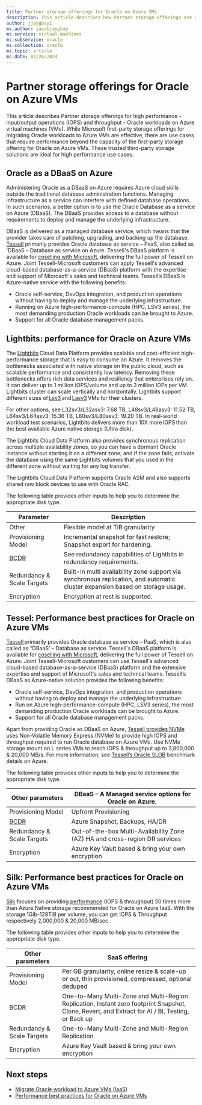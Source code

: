 ```yaml
---
title: Partner storage offerings for Oracle on Azure VMs 
description: This article describes how Partner storage offerings are available for Oracle on Azure Virtual Machines.
author: jjaygbay1
ms.author: jacobjaygbay
ms.service: virtual-machines
ms.subservice: oracle
ms.collection: oracle
ms.topic: article
ms.date: 03/26/2024
---
```


# Partner storage offerings for Oracle on Azure VMs

This article describes Partner storage offerings for high performance - input/output operations (IOPS) and throughput - Oracle workloads on Azure virtual machines (VMs). While Microsoft first-party storage offerings for migrating Oracle workloads to Azure VMs are effective, there are use cases that require performance beyond the capacity of the first-party storage offering for Oracle on Azure VMs. These trusted third-party storage solutions are ideal for high performance use cases. 

## Oracle as a DBaaS on Azure 

Administering Oracle as a DBaaS on Azure requires Azure cloud skills outside the traditional database administration functions. Managing infrastructure as a service can interfere with defined database operations. In such scenarios, a better option is to use the Oracle Database as a service on Azure (DBaaS). The DBaaS provides access to a database without requirements to deploy and manage the underlying infrastructure. 

DBaaS is delivered as a managed database service, which means that the provider takes care of patching, upgrading, and backing up the database.  [Tessell](https://www.tessell.com/) primarily provides Oracle database as service – PaaS, also called as 'DBaaS – Database as service on Azure. Tessell's DBaaS platform is available for [coselling with Microsoft](https://www.tessell.com/blogs/azure-tessell-ip-co-sell), delivering the full power of Tessell on Azure. Joint Tessell-Microsoft customers can apply Tessell's advanced cloud-based database-as-a-service (DBaaS) platform with the expertise and support of Microsoft's sales and technical teams. Tessell’s DBaaS is Azure-native service with the following benefits: 

- Oracle self-service, DevOps integration, and production operations without having to deploy and manage the underlying infrastructure.  
- Running on Azure high-performance-compute (HPC, LSV3 series), the most demanding production Oracle workloads can be brought to Azure.  
- Support for all Oracle database management packs.  

## Lightbits: performance for Oracle on Azure VMs  

The [Lightbits](https://www.lightbitslabs.com/azure/) Cloud Data Platform provides scalable and cost-efficient high-performance storage that is easy to consume on Azure. It removes the bottlenecks associated with native storage on the public cloud, such as scalable performance and consistently low latency. Removing these bottlenecks offers rich data services and resiliency that enterprises rely on. It can deliver up to 1 million IOPS/volume and up to 3 million IOPs per VM. Lightbits cluster can scale vertically and horizontally. Lightbits support different sizes of [Lsv3](../../lsv3-series.md) and [Lasv3](../../lasv3-series.md) VMs for their clusters.

For other options, see L32sv3/L32asv3: 7.68 TB, L48sv3/L48asv3: 11.52 TB, L64sv3/L64asv3: 15.36 TB, L80sv3/L80asv3: 19.20 TB.
In real-world workload test scenarios, Lightbits delivers more than 10X more IOPS than the best available Azure native storage (Ultra disk).

The Lightbits Cloud Data Platform also provides synchronous replication across multiple availability zones, so you can have a dormant Oracle instance without starting it on a different zone, and if the zone fails, activate the database using the same Lightbits volumes that you used in the different zone without waiting for any log transfer.

The Lightbits Cloud Data Platform supports Oracle ASM and also supports shared raw block devices to use with Oracle RAC.

The following table provides other inputs to help you to determine the appropriate disk type.

| Parameter                   | Description                   |
|-----------------------------|------------------------------|
| Other            | Flexible model at TiB granularity |
| Provisioning Model          | Incremental snapshot for fast restore; Snapshot export for hardening. |
| [BCDR](/azure/cloud-adoption-framework/scenarios/oracle-iaas/oracle-disaster-recovery-oracle-landing-zone)                        | See redundancy capabilities of Lightbits in redundancy requirements. |
| Redundancy & Scale Targets  | Built-in multi availability zone support via synchronous replication, and automatic cluster expansion based on storage usage. |
| Encryption                  | Encryption at rest is supported. |
## Tessel: Performance best practices for Oracle on Azure VMs  

[Tessell](https://www.tessell.com/) primarily provides Oracle database as service – PaaS, which is also called as “DBaaS’ – Database as service. Tessell's DBaaS platform is available for [coselling with Microsoft](https://www.tessell.com/blogs/azure-tessell-ip-co-sell), delivering the full power of Tessell on Azure. Joint Tessell-Microsoft customers can use Tessell's advanced cloud-based database-as-a-service (DBaaS) platform and the extensive expertise and support of Microsoft's sales and technical teams. Tessell’s DBaaS as Azure-native solution provides the following benefits: 

- Oracle self-service, DevOps integration, and production operations without having to deploy and manage the underlying infrastructure.  
- Run on Azure high-performance-compute (HPC, LSV3 series), the most demanding production Oracle workloads can be brought to Azure.  
- Support for all Oracle database management packs.  

Apart from providing Oracle as DBaaS on Azure, [Tessell provides NVMe](https://www.tessell.com/blogs/high-performance-database-with-nvme-storage) uses Non-Volatile Memory Express (NVMe) to provide high IOPS and throughput required to run Oracle database on Azure VMs. Use NVMe storage mount on L series VMs to reach IOPS & throughput up to 3,800,000 & 20,000 MB/s. For more information, see [Tessell’s Oracle SLOB](https://www.tessell.com/blogs/azure-oracle-benchmark) benchmark details on Azure. 

The following table provides other inputs to help you to determine the appropriate disk type.

| Other parameters                  |  DBaaS – A Managed service options for Oracle on Azure.                  |
|-----------------------------|------------------------------|
| Provisioning Model          | Upfront Provisioning                        |
| [BCDR](/azure/cloud-adoption-framework/scenarios/oracle-iaas/oracle-disaster-recovery-oracle-landing-zone)  | Azure Snapshot, Backups, HA/DR  |
| Redundancy & Scale Targets  | Out-of-the-box Multi-Availability Zone (AZ) HA and cross-region DR services   |
| Encryption       | Azure Key Vault based & bring your own encryption          |


## Silk: Performance best practices for Oracle on Azure VMs  

[Silk](https://silk.us/about-us/)  focuses on providing [performance](https://silk.us/performance/) (IOPS & throughput) 50 times more than Azure Native storage recommended for Oracle on Azure IaaS. With the storage 1Gib-128TiB per volume, you can get IOPS & Throughput respectively 2,000,000 & 20,000 MB/sec.  


The following table provides other inputs to help you to determine the appropriate disk type.

| Other parameters         | SaaS offering                 |
|--------------------------|----------------------------|
| Provisioning Model       | Per GB granularity, online resize & scale-up or out, thin provisioned, compressed, optional deduped |
| BCDR                     | One-to-Many Multi-Zone and Multi-Region Replication, Instant zero footprint Snapshot, Clone, Revert, and Extract for AI / BI, Testing, or Back up |
| Redundancy & Scale Targets | One-to-Many Multi-Zone and Multi-Region Replication                                                  |
| Encryption   | Azure Key Vault based & bring your own encryption      |

## Next steps
- [Migrate Oracle workload to Azure VMs (IaaS)](oracle-migration.md)
- [Performance best practices for Oracle on Azure VMs](oracle-performance-best-practice.md)
